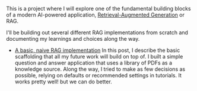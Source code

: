 This is a project where I will explore one of the fundamental building blocks of a modern AI-powered application, [Retrieval-Augmented Generation](https://arxiv.org/abs/2005.11401) or RAG.

I'll be building out several different RAG implementations from scratch and documenting my learnings and choices along the way.

* [A basic, naive RAG implementation](2024/12/08/a-basic-application) In this post, I describe the basic scaffolding that all my future work will build on top of. I built a simple question and answer application that uses a library of PDFs as a knowledge source. Along the way, I tried to make as few decisions as possible, relying on defaults or recommended settings in tutorials. It works pretty well! but we can do better. 